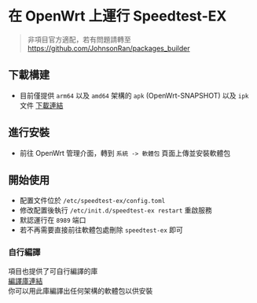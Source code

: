 # 在 OpenWrt 上運行 Speedtest-EX

> 非項目官方適配，若有問題請轉至 https://github.com/JohnsonRan/packages_builder

## 下載構建
- 目前僅提供 `arm64` 以及 `amd64` 架構的 `apk` (OpenWrt-SNAPSHOT) 以及 `ipk` 文件
[下載連結](https://github.com/JohnsonRan/packages_builder/releases)

## 進行安裝
- 前往 OpenWrt 管理介面，轉到 `系統 -> 軟體包` 頁面上傳並安裝軟體包

## 開始使用
- 配置文件位於 `/etc/speedtest-ex/config.toml`
- 修改配置後執行 `/etc/init.d/speedtest-ex restart` 重啟服務
- 默認運行在 `8989` 端口
- 若不再需要直接前往軟體包處刪除 `speedtest-ex` 即可

### 自行編譯
項目也提供了可自行編譯的庫  
[編譯庫連結](https://github.com/JohnsonRan/packages_net_speedtest-ex)  
你可以用此庫編譯出任何架構的軟體包以供安裝

